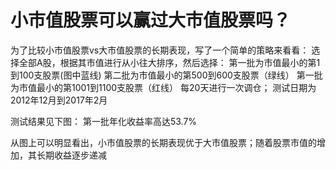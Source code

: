 # 小市值股票可以赢过大市值股票吗？

为了比较小市值股票vs大市值股票的长期表现，写了一个简单的策略来看看：
选择全部A股，根据其市值进行从小往大排序，然后选择：
第一批为市值最小的第1到100支股票(图中蓝线)
第二批为市值最小的第500到600支股票（绿线）
第一批为市值最小的第1001到1100支股票（红线）
每20天进行一次调仓；
测试日期为2012年12月到2017年2月

测试结果见下图：
第一批年化收益率高达53.7%

从图上可以明显看出，小市值股票的长期表现优于大市值股票；随着股票市值的增加，其长期收益逐步递减
